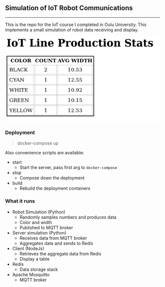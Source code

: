 ## Simulation of IoT Robot Communications

---

This is the repo for the IoT course I completed in Oulu University. This implements a small simulation of robot data
receiving and display.

![](./iot-line.png)

### Deployment

> docker-compose up

Also convenience scripts are available:

- start
    - Start the server, pass first arg to `docker-compose`
- stop
    - Compose down the deployment
- build
    - Rebuild the deployment containers

### What it runs

- Robot Simulation (Python)
    - Randomly samples numbers and produces data
    - Color and width
    - Published to MQTT broker
- Server simulation (Python)
    - Receives data from MQTT broker
    - Aggregates data and sends to Redis
- Client (NodeJs)
    - Retrieves the aggregate data from Redis
    - Display a table
- Redis
    - Data storage stack
- Apache Mosquitto
    - MQTT broker
